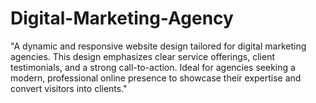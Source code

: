 # Digital-Marketing-Agency
"A dynamic and responsive website design tailored for digital marketing agencies. This design emphasizes clear service offerings, client testimonials, and a strong call-to-action. Ideal for agencies seeking a modern, professional online presence to showcase their expertise and convert visitors into clients."
